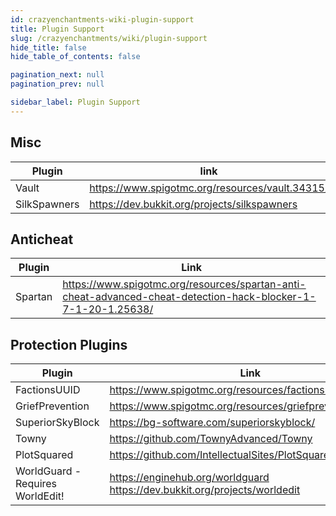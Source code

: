 ```yaml
---
id: crazyenchantments-wiki-plugin-support
title: Plugin Support
slug: /crazyenchantments/wiki/plugin-support
hide_title: false
hide_table_of_contents: false

pagination_next: null
pagination_prev: null

sidebar_label: Plugin Support
---
```

## Misc
| Plugin       | link                                            |
| -------------|-------------------------------------------------|
| Vault        | https://www.spigotmc.org/resources/vault.34315/ |
| SilkSpawners | https://dev.bukkit.org/projects/silkspawners    |

## Anticheat 
| Plugin       |  Link                                                                                                        |
|--------------|--------------------------------------------------------------------------------------------------------------|
| Spartan      | https://www.spigotmc.org/resources/spartan-anti-cheat-advanced-cheat-detection-hack-blocker-1-7-1-20-1.25638/|

## Protection Plugins
| Plugin                           | Link                                                                                 |
|----------------------------------|--------------------------------------------------------------------------------------|
| FactionsUUID                     | https://www.spigotmc.org/resources/factionsuuid.1035/                                |
| GriefPrevention                  | https://www.spigotmc.org/resources/griefprevention.1884/                             |
| SuperiorSkyBlock                 | https://bg-software.com/superiorskyblock/                                            |
| Towny                            | https://github.com/TownyAdvanced/Towny                                               |
| PlotSquared                      | https://github.com/IntellectualSites/PlotSquared/                                    |
| WorldGuard - Requires WorldEdit! | https://enginehub.org/worldguard https://dev.bukkit.org/projects/worldedit           |